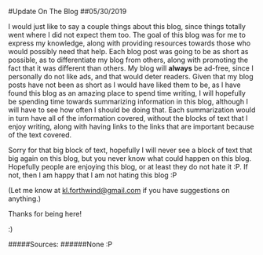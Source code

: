 #Update On The Blog
##05/30/2019

I would just like to say a couple things about this blog, since things totally went where I did not expect them too. The goal of this blog was for me to express my knowledge, along with providing resources towards those who would possibly need that help. Each blog post was going to be as short as possible, as to differentiate my blog from others, along with promoting the fact that it was different than others. My blog will **always** be ad-free, since I personally do not like ads, and that would deter readers. Given that my blog posts have not been as short as I would have liked them to be, as I have found this blog as an amazing place to spend time writing, I will hopefully be spending time towards summarizing information in this blog, although I will have to see how often I should be doing that. Each summarization would in turn have all of the information covered, without the blocks of text that I enjoy writing, along with having links to the links that are important because of the text covered.

Sorry for that big block of text, hopefully I will never see a block of text that big again on this blog, but you never know what could happen on this blog. Hopefully people are enjoying this blog, or at least they do not hate it :P. If not, then I am happy that I am not hating this blog :P

(Let me know at kl.forthwind@gmail.com if you have suggestions on anything.)

Thanks for being here!

:)

#####Sources:
######None :P